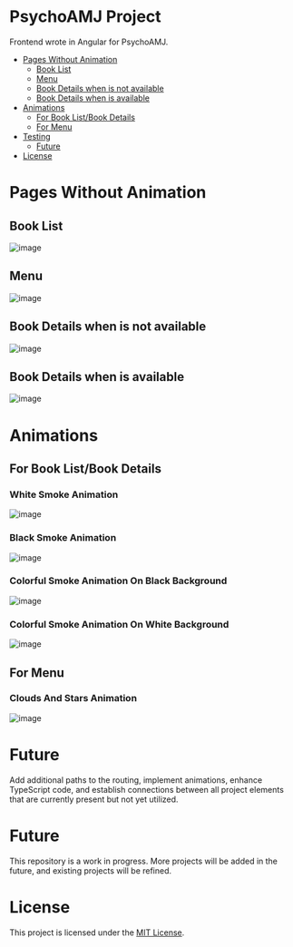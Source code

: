 # PsychoAMJ Project

Frontend wrote in Angular for PsychoAMJ.

- [Pages Without Animation](#pages-without-animation)
  - [Book List](#book-list)
  - [Menu](#menu)
  - [Book Details when is not available](#book-details-when-is-not-available)
  - [Book Details when is available](#book-details-when-is-available)
- [Animations](#animations)
  - [For Book List/Book Details](#book-list/book-details)
  - [For Menu](#menu)
- [Testing](#testing)
  - [Future](#future)
- [License](#license)

# Pages Without Animation

## Book List
![image](https://github.com/AdrMJ/frontend-projects/assets/101901718/f42d41a9-8dd9-405e-9987-77a16a3b2e34)

## Menu 
![image](https://github.com/AdrMJ/frontend-projects/assets/101901718/59f00296-ad7b-4220-88e0-f91bdc916937)

## Book Details when is not available
![image](https://github.com/AdrMJ/frontend-projects/assets/101901718/d2600169-34b7-4378-a41f-8e8e9bd30290)

## Book Details when is available
![image](https://github.com/AdrMJ/frontend-projects/assets/101901718/c3ef05bb-1fc7-466d-a553-90ef2b946163)

# Animations

## For Book List/Book Details

### White Smoke Animation
![image](https://github.com/AdrMJ/frontend-projects/assets/101901718/9cc23649-e045-4901-b6fb-e16a8ebf0da7)

### Black Smoke Animation
![image](https://github.com/AdrMJ/frontend-projects/assets/101901718/7a18a8da-4d73-42f2-bccd-dc6aad04ba85)

### Colorful Smoke Animation On Black Background
![image](https://github.com/AdrMJ/frontend-projects/assets/101901718/bac5b753-71de-40d2-ae98-fa05fcdfbe19)

### Colorful Smoke Animation On White Background
![image](https://github.com/AdrMJ/frontend-projects/assets/101901718/b5c9d26e-223e-47fc-83eb-7bc2865eeca0)

## For Menu

### Clouds And Stars Animation
![image](https://github.com/AdrMJ/frontend-projects/assets/101901718/49cac20a-dc22-4fcf-a25f-1c2c98a75d18)

# Future
Add additional paths to the routing, implement animations, enhance TypeScript code, and establish connections between all project elements that are currently present but not yet utilized.

# Future
This repository is a work in progress. More projects will be added in the future, and existing projects will be refined.

# License

This project is licensed under the [MIT License](https://opensource.org/license/mit/).
